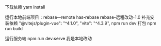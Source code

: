 下载依赖
yarn install

运行本地前端项目：rebase--remote
has-rebase
rebase-远程改动-1.0
补充安装依赖
"@vitejs/plugin-vue": "^4.1.0",
"vite": "^4.3.9",
npm run dev
打包
npm run build

运行服务端
npm run dev:serve
我是本地改动
